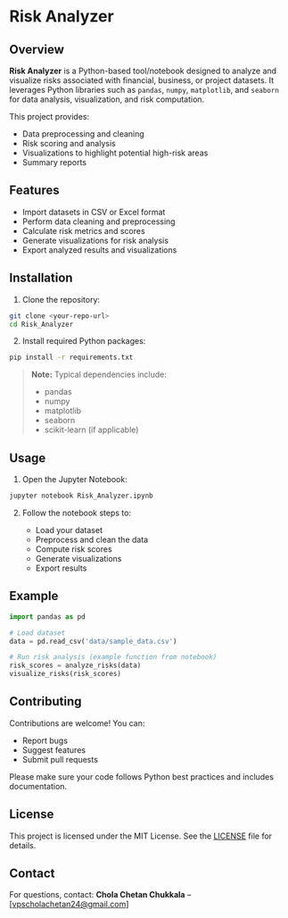 
# Risk Analyzer

## Overview
**Risk Analyzer** is a Python-based tool/notebook designed to analyze and visualize risks associated with financial, business, or project datasets. It leverages Python libraries such as `pandas`, `numpy`, `matplotlib`, and `seaborn` for data analysis, visualization, and risk computation.

This project provides:
- Data preprocessing and cleaning
- Risk scoring and analysis
- Visualizations to highlight potential high-risk areas
- Summary reports

## Features
- Import datasets in CSV or Excel format
- Perform data cleaning and preprocessing
- Calculate risk metrics and scores
- Generate visualizations for risk analysis
- Export analyzed results and visualizations

## Installation

1. Clone the repository:

```bash
git clone <your-repo-url>
cd Risk_Analyzer
````

2. Install required Python packages:

```bash
pip install -r requirements.txt
```

> **Note:** Typical dependencies include:
>
> * pandas
> * numpy
> * matplotlib
> * seaborn
> * scikit-learn (if applicable)

## Usage

1. Open the Jupyter Notebook:

```bash
jupyter notebook Risk_Analyzer.ipynb
```

2. Follow the notebook steps to:

   * Load your dataset
   * Preprocess and clean the data
   * Compute risk scores
   * Generate visualizations
   * Export results

## Example

```python
import pandas as pd

# Load dataset
data = pd.read_csv('data/sample_data.csv')

# Run risk analysis (example function from notebook)
risk_scores = analyze_risks(data)
visualize_risks(risk_scores)
```

## Contributing

Contributions are welcome! You can:

* Report bugs
* Suggest features
* Submit pull requests

Please make sure your code follows Python best practices and includes documentation.

## License

This project is licensed under the MIT License. See the [LICENSE](LICENSE) file for details.

## Contact

For questions, contact: **Chola Chetan Chukkala** – [vpscholachetan24@gmail.com]

